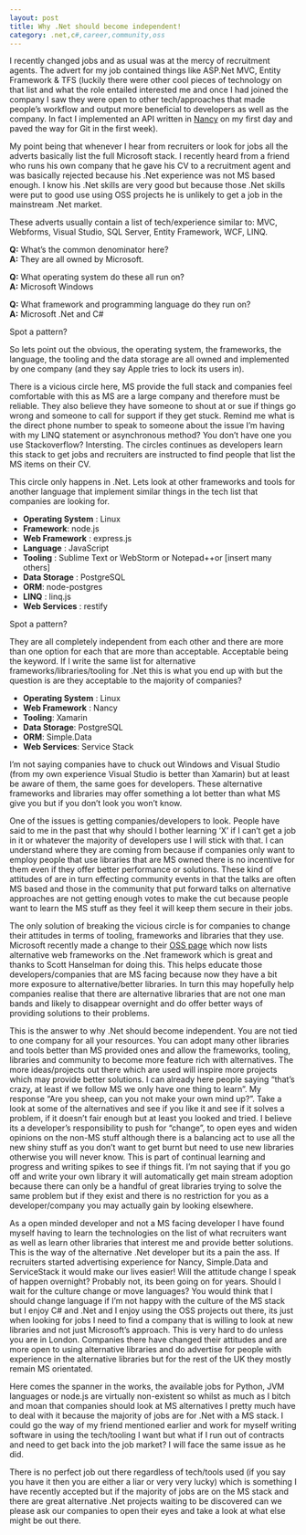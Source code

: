 ```yaml
---
layout: post
title: Why .Net should become independent!
category: .net,c#,career,community,oss
---
```


I recently changed jobs and as usual was at the mercy of recruitment agents. The advert for my job contained things like ASP.Net MVC, Entity Framework &amp; TFS (luckily there were other cool pieces of technology on that list and what the role entailed interested me and once I had joined the company I saw they were open to other tech/approaches that made people’s workflow and output more beneficial to developers as well as the company. In fact I implemented an API written in [Nancy][1] on my first day and paved the way for Git in the first week).

My point being that whenever I hear from recruiters or look for jobs all the adverts basically list the full Microsoft stack. I recently heard from a friend who runs his own company that he gave his CV to a recruitment agent and was basically rejected because his .Net experience was not MS based enough. I know his .Net skills are very good but because those .Net skills were put to good use using OSS projects he is unlikely to get a job in the mainstream .Net market.

These adverts usually contain a list of tech/experience similar to: MVC, Webforms, Visual Studio, SQL Server, Entity Framework, WCF, LINQ.

**Q:** What’s the common denominator here?  
**A:** They are all owned by Microsoft.

**Q:** What operating system do these all run on?  
**A:** Microsoft Windows

**Q:** What framework and programming language do they run on?  
**A:** Microsoft .Net and C#

Spot a pattern?

So lets point out the obvious, the operating system, the frameworks, the language, the tooling and the data storage are all owned and implemented by one company (and they say Apple tries to lock its users in).

<!--excerpt-->

There is a vicious circle here, MS provide the full stack and companies feel comfortable with this as MS are a large company and therefore must be reliable. They also believe they have someone to shout at or sue if things go wrong and someone to call for support if they get stuck. Remind me what is the direct phone number to speak to someone about the issue I’m having with my LINQ statement or asynchronous method? You don’t have one you use Stackoverflow? Intersting. The circles continues as developers learn this stack to get jobs and recruiters are instructed to find people that list the MS items on their CV.

This circle only happens in .Net. Lets look at other frameworks and tools for another language that implement similar things in the tech list that companies are looking for.

* **Operating System** : Linux
* **Framework**: node.js
* **Web Framework** : express.js
* **Language** : JavaScript
* **Tooling** : Sublime Text or WebStorm or Notepad++or [insert many others]
* **Data Storage** : PostgreSQL
* **ORM**: node-postgres
* **LINQ** : linq.js
* **Web Services** : restify

Spot a pattern?

They are all completely independent from each other and there are more than one option for each that are more than acceptable. Acceptable being the keyword. If I write the same list for alternative frameworks/libraries/tooling for .Net this is what you end up with but the question is are they acceptable to the majority of companies?

* **Operating System** : Linux
* **Web Framework** : Nancy
* **Tooling**: Xamarin
* **Data Storage**: PostgreSQL
* **ORM**: Simple.Data
* **Web Services**: Service Stack

I’m not saying companies have to chuck out Windows and Visual Studio (from my own experience Visual Studio is better than Xamarin) but at least be aware of them, the same goes for developers. These alternative frameworks and libraries may offer something a lot better than what MS give you but if you don’t look you won’t know.

One of the issues is getting companies/developers to look. People have said to me in the past that why should I bother learning ‘X’ if I can’t get a job in it or whatever the majority of developers use I will stick with that. I can understand where they are coming from because if companies only want to employ people that use libraries that are MS owned there is no incentive for them even if they offer better performance or solutions. These kind of attitudes of are in turn effecting community events in that the talks are often MS based and those in the community that put forward talks on alternative approaches are not getting enough votes to make the cut because people want to learn the MS stuff as they feel it will keep them secure in their jobs.

The only solution of breaking the vicious circle is for companies to change their attitudes in terms of tooling, frameworks and libraries that they use. Microsoft recently made a change to their [OSS page][2] which now lists alternative web frameworks on the .Net framework which is great and thanks to Scott Hanselman for doing this. This helps educate those developers/companies that are MS facing because now they have a bit more exposure to alternative/better libraries. In turn this may hopefully help companies realise that there are alternative libraries that are not one man bands and likely to disappear overnight and do offer better ways of providing solutions to their problems.

This is the answer to why .Net should become independent. You are not tied to one company for all your resources. You can adopt many other libraries and tools better than MS provided ones and allow the frameworks, tooling, libraries and community to become more feature rich with alternatives. The more ideas/projects out there which are used will inspire more projects which may provide better solutions. I can already here people saying “that’s crazy, at least if we follow MS we only have one thing to learn”. My response “Are you sheep, can you not make your own mind up?”. Take a look at some of the alternatives and see if you like it and see if it solves a problem, if it doesn’t fair enough but at least you looked and tried. I believe its a developer’s responsibility to push for “change”, to open eyes and widen opinions on the non-MS stuff although there is a balancing act to use all the new shiny stuff as you don’t want to get burnt but need to use new libraries otherwise you will never know. This is part of continual learning and progress and writing spikes to see if things fit. I’m not saying that if you go off and write your own library it will automatically get main stream adoption because there can only be a handful of great libraries trying to solve the same problem but if they exist and there is no restriction for you as a developer/company you may actually gain by looking elsewhere.

As a open minded developer and not a MS facing developer I have found myself having to learn the technologies on the list of what recruiters want as well as learn other libraries that interest me and provide better solutions. This is the way of the alternative .Net developer but its a pain the ass. If recruiters started advertising experience for Nancy, Simple.Data and ServiceStack it would make our lives easier! Will the attitude change I speak of happen overnight? Probably not, its been going on for years. Should I wait for the culture change or move languages? You would think that I should change language if I’m not happy with the culture of the MS stack but I enjoy C# and .Net and I enjoy using the OSS projects out there, its just when looking for jobs I need to find a company that is willing to look at new libraries and not just Microsoft’s approach. This is very hard to do unless you are in London. Companies there have changed their attitudes and are more open to using alternative libraries and do advertise for people with experience in the alternative libraries but for the rest of the UK they mostly remain MS orientated.

Here comes the spanner in the works, the available jobs for Python, JVM languages or node.js are virtually non-existent so whilst as much as I bitch and moan that companies should look at MS alternatives I pretty much have to deal with it because the majority of jobs are for .Net with a MS stack. I could go the way of my friend mentioned earlier and work for myself writing software in using the tech/tooling I want but what if I run out of contracts and need to get back into the job market? I will face the same issue as he did.

There is no perfect job out there regardless of tech/tools used (if you say you have it then you are either a liar or very very lucky) which is something I have recently accepted but if the majority of jobs are on the MS stack and there are great alternative .Net projects waiting to be discovered can we please ask our companies to open their eyes and take a look at what else might be out there.

   [1]: http://nancyfx.org/
   [2]: http://www.asp.net/mvc/open-source
  